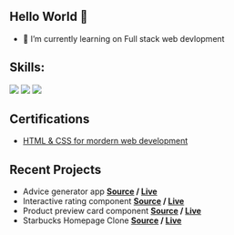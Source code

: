 ## Hello World 👋

- 🔭 I’m currently learning on Full stack web devlopment

## Skills:

![](https://img.shields.io/badge/HTML5-E34F26?style=for-the-badge&logo=html5&logoColor=white)
![](https://img.shields.io/badge/CSS3-1572B6?style=for-the-badge&logo=css3&logoColor=white)
![](https://img.shields.io/badge/JavaScript-323330?style=for-the-badge&logo=javascript&logoColor=F7DF1E)

## Certifications

- [HTML & CSS for mordern web development](https://courses.learncodeonline.in/learn/certificate/299832-98072)

## Recent Projects

- Advice generator app **[Source](https://github.com/Adityakadali/Advice-generator-app) / [Live](https://adityakadali.github.io/Advice-generator-app/)**
- Interactive rating component **[Source](https://github.com/Adityakadali/Interactive-rating-component) / [Live](https://adityakadali.github.io/Interactive-rating-component/)**
- Product preview card component **[Source](https://github.com/Adityakadali/Product-preview-card-component) / [Live](https://adityakadali.github.io/Product-preview-card-component/)**
- Starbucks Homepage Clone **[Source](https://github.com/Adityakadali/starbucks-clone) / [Live](https://adityakadali.github.io/starbucks-clone/)**
